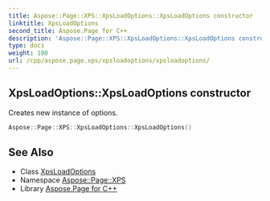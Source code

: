 ```yaml
---
title: Aspose::Page::XPS::XpsLoadOptions::XpsLoadOptions constructor
linktitle: XpsLoadOptions
second_title: Aspose.Page for C++
description: 'Aspose::Page::XPS::XpsLoadOptions::XpsLoadOptions constructor. Creates new instance of options in C++.'
type: docs
weight: 100
url: /cpp/aspose.page.xps/xpsloadoptions/xpsloadoptions/
---
```

## XpsLoadOptions::XpsLoadOptions constructor


Creates new instance of options.

```cpp
Aspose::Page::XPS::XpsLoadOptions::XpsLoadOptions()
```

## See Also

* Class [XpsLoadOptions](../)
* Namespace [Aspose::Page::XPS](../../)
* Library [Aspose.Page for C++](../../../)
